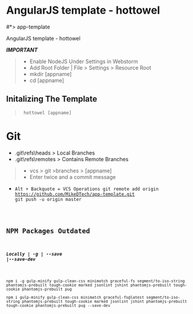 # AngularJS template - hottowel 
#*> app-template 
  
  AngularJS template - hottowel

**_IMPORTANT_**
>* Enable NodeJS Under Settings in Webstorm 
>* Add Root Folder | File > Settings > Resource Root
>* mkdir [appname]
>* cd [appname] 

## Initalizing The Template
>      hottowel [appname]
# Git
* .git\refs\heads > Local Branches
* .git\refs\remotes > Contains Remote Branches

>* vcs > git >branches > [appname] 
>* Enter twice and a commit message

*  <code>Alt + Backquote = VCS Operations
        git remote add origin https://github.com/MikeDTech/app-template.git
        git push -u origin master
## NPM Packages Outdated 

##### Locally  | -g | --save |--save-dev
    npm i -g gulp-minify gulp-clean-css minimatch graceful-fs segment/to-iso-string phantomjs-prebuilt tough-cookie marked jsonlint jshint phantomjs-prebuilt tough-cookie phantomjs-prebuilt pug
         
    npm i gulp-minify gulp-clean-css minimatch graceful-fs@latest segment/to-iso-string phantomjs-prebuilt tough-cookie marked jsonlint jshint phantomjs-prebuilt tough-cookie phantomjs-prebuilt pug --save-dev